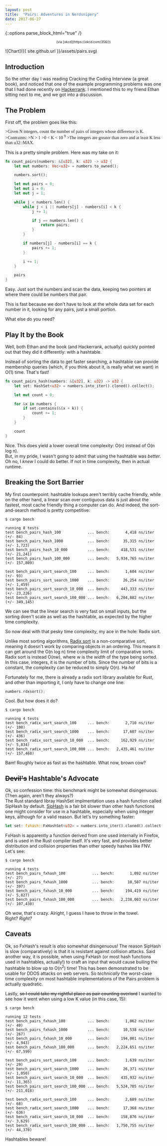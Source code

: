 ```yaml
---
layout: post
title:  "Pairs: Adventures in Nerdsnipery"
date: 2017-06-27
---
```

<style>
code {
  display: inline-block;
}
span[ib] {
  display: inline-block;
  width: 100px;
}
[serif] {
  font-family: serif;
}
[pseudo-code] {
  font-family: monospace;
}
[indent] {
  text-indent: 20px;
}
[italic] {
  font-style: italic;
}
</style>

  
{::options parse_block_html="true" /}

<div style="font-size: 75%; text-align: center">
(via [xkcd](https://xkcd.com/356/))
</div>

![Chart]({{ site.github.url }}/assets/pairs.svg)  

## Introduction
So the other day I was reading Cracking the Coding Interview (a great book), and noticed that one of the example programming problems was one that I had done recently on [Hackerrank](http://hackerrank.com). I mentioned this to my friend Ethan sitting next to me, and we got into a discussion.  
  

##  The Problem
First off, the problem goes like this:  
<div serif>
>Given N integers, count the number of pairs of integers whose difference is K.  
>Contraints:  
>N > 1  
>0 < K < 10 <sup>9</sup>  
>The integers are greater than zero and at least K less than u32::MAX.
</div>  

This is a pretty simple problem. Here was my take on it:  
  
```rust
fn count_pairs(numbers: &[u32], k: u32) -> u32 {
    let mut numbers: Vec<u32> = numbers.to_owned();

    numbers.sort();

    let mut pairs = 0;
    let mut i = 0;
    let mut j = 1;

    while j < numbers.len() {
        while j < i || numbers[j] - numbers[i] < k {
            j += 1;

            if j == numbers.len() {
                return pairs;
            }
        }

        if numbers[j] - numbers[i] == k {
            pairs += 1;
        }

        i += 1;
    }

    pairs
}
```  
  
Easy. Just sort the numbers and scan the data, keeping two pointers at where there could be numbers that pair.  
  
This is fast because we don't have to look at the whole data set for each number in it, looking for any pairs, just a small portion.  
  
What else do you need?

## Play It by the Book
Well, both Ethan and the book (and Hackerrank, actually) quickly pointed out that they did it differently: with a hashtable.  
  
Instead of sorting the data to get faster searching, a hashtable can provide membership queries (which, if you think about it, is really what we want) in O(1) time. That's fast!  
  
```rust
fn count_pairs_hash(numbers: &[u32], k: u32) -> u32 {
    let set: HashSet<u32> = numbers.into_iter().cloned().collect();

    let mut count = 0;

    for &x in numbers {
        if set.contains(&(x + k)) {
            count += 1;
        }
    }

    count
}
```  
Nice. This does yield a lower overall time complexity: O(n) instead of O(n log n).  
But, in my pride, I wasn't going to admit that using the hashtable was *better*. Oh no, I *knew* I could do better. If not in time complexity, then in actual runtime.  

## Breaking the Sort Barrier
My first counterpoint: hashtable lookups aren't terribly cache friendly, while on the other hand, a linear scan over contiguous data is just about the fastest, most cache friendly thing a computer can do. And indeed, the sort-and-search method is pretty competitive:  
  
```
$ cargo bench

running 8 tests
test bench_pairs_hash_100            ... bench:       4,418 ns/iter (+/- 84)
test bench_pairs_hash_1000           ... bench:      35,315 ns/iter (+/- 1,723)
test bench_pairs_hash_10_000         ... bench:     418,531 ns/iter (+/- 21,241)
test bench_pairs_hash_100_000        ... bench:   5,934,765 ns/iter (+/- 157,809)

test bench_pairs_sort_search_100     ... bench:       1,604 ns/iter (+/- 93)
test bench_pairs_sort_search_1000    ... bench:      26,254 ns/iter (+/- 1,459)
test bench_pairs_sort_search_10_000  ... bench:     443,333 ns/iter (+/- 23,226)
test bench_pairs_sort_search_100_000 ... bench:   6,204,882 ns/iter (+/- 349,145)
```

We can see that the linear search is very fast on small inputs, but the sorting doen't scale as well as the hashtable, as expected by the higher time complexity.  
  
So now deal with that pesky time complexity, my ace in the hole: Radix sort.  
  
Unlike most sorting algorithms, [Radix sort](https://en.wikipedia.org/wiki/Radix_sort) is a non-comparative sort, meaning it doesn't work by comparing objects in an ordering. This means it can get around the O(n log n) time complexity limit of comparative sorts. Radix sort is instead O(nw), where w is the *width* of the type being sorted. In this case, integers, it is the number of bits. Since the number of bits is a constant, the complexity can be reduced to simply O(n). Ha *ha!*  
  
Fortunately for me, there is already a radix sort library available for Rust, and other than importing it, I only have to change one line:  

```rust
numbers.rdxsort();
```  

Cool. But how does it do?  
  
```
$ cargo bench

running 4 tests
test bench_radix_sort_search_100     ... bench:       2,710 ns/iter (+/- 100)
test bench_radix_sort_search_1000    ... bench:      17,607 ns/iter (+/- 436)
test bench_radix_sort_search_10_000  ... bench:     162,929 ns/iter (+/- 5,834)
test bench_radix_sort_search_100_000 ... bench:   2,435,461 ns/iter (+/- 157,468)
```  
  
Bam! Roughly twice as fast as the hashtable. What now, brown cow?  
  
## ~~Devil's~~ Hashtable's Advocate  
Ok, so confession time: this benchmark might be somewhat disingenuous. (Then again, aren't they always?)  
The Rust standard libray HashSet implmentation uses a hash function called SipHash by default. [SipHash](https://en.wikipedia.org/wiki/SipHash) is a fair bit slower than other hash functions one might consider for use in a hashtable, especially when using integer keys, although for a valid reason.  But let's try something faster:  
  
```rust
let set: fxhash::FxHashSet<u32> = numbers.into_iter().cloned().collect();
```

FxHash is apparently a function derived from one used internally in Firefox, and is used in the Rust compiler itself. It's very fast, and provides better distribution and collision properties than other speedy hashes like FNV. Let's see:  
  
```
$ cargo bench

running 4 tests
test bench_pairs_fxhash_100            ... bench:       1,092 ns/iter (+/- 27)
test bench_pairs_fxhash_1000           ... bench:      10,507 ns/iter (+/- 397)
test bench_pairs_fxhash_10_000         ... bench:     194,419 ns/iter (+/- 5,827)
test bench_pairs_fxhash_100_000        ... bench:   2,238,003 ns/iter (+/- 107,430)
```  

Oh wow, that's crazy. Alright, I guess I have to throw in the towel.  
Right? *Right?*  
  
## Caveats  
  
Ok, so FxHash's result is *also* somewhat disingenuous! The reason SipHash is slow (comparatively) is that it is resistant against collision attacks. Said another way, it is possible, when using FxHash (or most hash functions used in hashtables, actually!) to craft an input that would cause builing the hashtable to blow up to O(n<sup>2</sup>) time! This has been demonstrated to be usable for DDOS attacks on web servers. So *technically* the worst-case time complexity on most hashtable implementations of the Pairs problem is actually quadratic.  
  
Lastly, ~~so I could take my rightful place as pair counting overlord~~ I wanted to see how it went when using a low K value (in this case, 15):  
  
```
$ cargo bench

running 12 tests
test bench_pairs_fxhash_100          ... bench:       1,062 ns/iter (+/- 40)
test bench_pairs_fxhash_1000         ... bench:      10,538 ns/iter (+/- 267)
test bench_pairs_fxhash_10_000       ... bench:     194,001 ns/iter (+/- 4,943)
test bench_pairs_fxhash_100_000      ... bench:   2,224,651 ns/iter (+/- 67,599)

test bench_pairs_sort_search_100     ... bench:       1,639 ns/iter (+/- 29)
test bench_pairs_sort_search_1000    ... bench:      26,371 ns/iter (+/- 1,050)
test bench_pairs_sort_search_10_000  ... bench:     435,932 ns/iter (+/- 11,365)
test bench_pairs_sort_search_100_000 ... bench:   5,524,705 ns/iter (+/- 211,018)

test bench_radix_sort_search_100     ... bench:       2,689 ns/iter (+/- 68)
test bench_radix_sort_search_1000    ... bench:      17,368 ns/iter (+/- 636)
test bench_radix_sort_search_10_000  ... bench:     158,876 ns/iter (+/- 3,629)
test bench_radix_sort_search_100_000 ... bench:   1,750,755 ns/iter (+/- 44,370)
```

Hashtables beware!